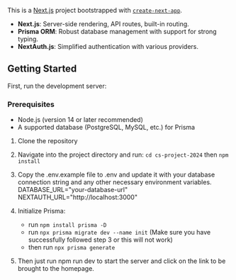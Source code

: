 This is a [Next.js](https://nextjs.org/) project bootstrapped with [`create-next-app`](https://github.com/vercel/next.js/tree/canary/packages/create-next-app).

- **Next.js**: Server-side rendering, API routes, built-in routing.
- **Prisma ORM**: Robust database management with support for strong typing.
- **NextAuth.js**: Simplified authentication with various providers.

## Getting Started

First, run the development server:

### Prerequisites

- Node.js (version 14 or later recommended)
- A supported database (PostgreSQL, MySQL, etc.) for Prisma

1. Clone the repository
   
2. Navigate into the project directory and run:
   ```cd cs-project-2024```
   then
   ```npm install```
   
3. Copy the .env.example file to .env and update it with your database connection string and any other necessary environment variables.
   DATABASE_URL="your-database-url"
   NEXTAUTH_URL="http://localhost:3000"

4. Initialize Prisma:
   - run ```npm install prisma -D```
   - run ```npx prisma migrate dev --name init``` (Make sure you have successfully followed step 3 or this will not work)
   - then run ```npx prisma generate```

6. Then just run npm run dev to start the server and click on the link to be brought to the homepage.






